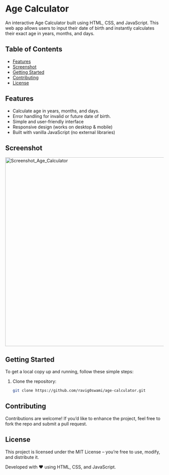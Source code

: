 # Age Calculator

An interactive Age Calculator built using HTML, CSS, and JavaScript.
This web app allows users to input their date of birth and instantly calculates their exact age in years, months, and days.

## Table of Contents

- [Features](#features)
- [Screenshot](#screenshot)
- [Getting Started](#getting-started)
- [Contributing](#contributing)
- [License](#license)

## Features

- Calculate age in years, months, and days.
- Error handling for invalid or future date of birth.
- Simple and user-friendly interface
- Responsive design (works on desktop & mobile)
- Built with vanilla JavaScript (no external libraries)

## Screenshot
<img width="800" height="600" alt="Screenshot_Age_Calculator" src="https://github.com/user-attachments/assets/6c83ff7d-96ff-421a-8cd3-c350b00a6bd7" />

## Getting Started

To get a local copy up and running, follow these simple steps:

1. Clone the repository:
   
     ```sh
   git clone https://github.com/ravig0swami/age-calculator.git

## Contributing

Contributions are welcome!
If you’d like to enhance the project, feel free to fork the repo and submit a pull request.

## License

This project is licensed under the MIT License – you’re free to use, modify, and distribute it.

Developed with ❤️ using HTML, CSS, and JavaScript.
